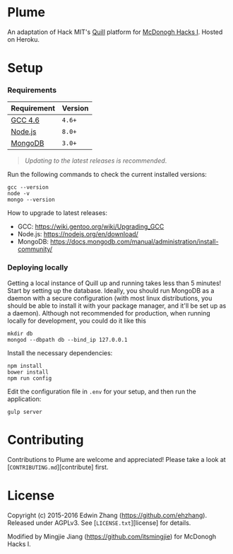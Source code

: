 # Plume
An adaptation of Hack MIT's [Quill](https://github.com/techx/quill) platform for [McDonogh Hacks I](https://mcdonoghhacks.org). Hosted on Heroku.

# Setup

### Requirements
| Requirement                                 | Version |
| ------------------------------------------- | ------- |
| [GCC 4.6](https://gcc.gnu.org) | `4.6+` |
| [Node.js](http://nodejs.org)                | `8.0+`  |
| [MongoDB](www.mongodb.com/) | `3.0+`  |

> _Updating to the latest releases is recommended_.

Run the following commands to check the current installed versions:

```shell
gcc --version
node -v
mongo --version
```
How to upgrade to latest releases:
- GCC: https://wiki.gentoo.org/wiki/Upgrading_GCC
- Node.js: https://nodejs.org/en/download/
- MongoDB: https://docs.mongodb.com/manual/administration/install-community/

### Deploying locally
Getting a local instance of Quill up and running takes less than 5 minutes! Start by setting up the database. Ideally, you should run MongoDB as a daemon with a secure configuration (with most linux distributions, you should be able to install it with your package manager, and it'll be set up as a daemon). Although not recommended for production, when running locally for development, you could do it like this

```
mkdir db
mongod --dbpath db --bind_ip 127.0.0.1
```

Install the necessary dependencies:
```
npm install
bower install
npm run config
```

Edit the configuration file in `.env` for your setup, and then run the application:
```
gulp server
```

# Contributing
Contributions to Plume are welcome and appreciated! Please take a look at [`CONTRIBUTING.md`][contribute] first.

# License
Copyright (c) 2015-2016 Edwin Zhang (https://github.com/ehzhang). Released under AGPLv3. See [`LICENSE.txt`][license] for details.

Modified by Mingjie Jiang (https://github.com/itsmingjie) for McDonogh Hacks I.